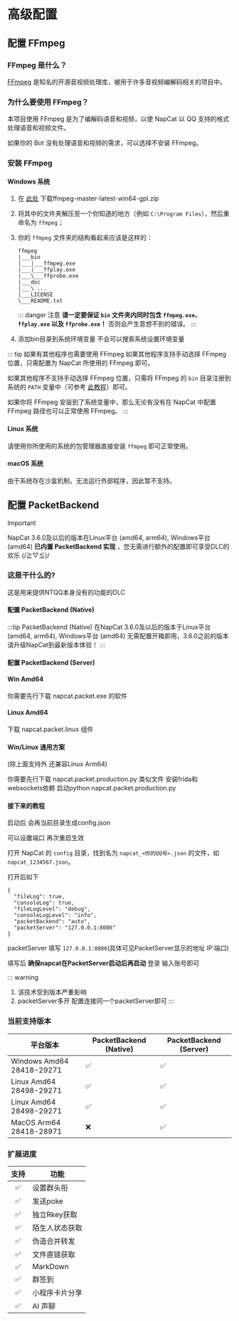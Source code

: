 # 高级配置

## 配置 FFmpeg

### FFmpeg 是什么？

[FFmpeg](https://ffmpeg.org/) 是知名的开源音视频处理库，被用于许多音视频编解码相关的项目中。

### 为什么要使用 FFmpeg？

本项目使用 FFmpeg 是为了编解码语音和视频，以使 NapCat 以 QQ 支持的格式处理语音和视频文件。

如果你的 Bot 没有处理语音和视频的需求，可以选择不安装 FFmpeg。

### 安装 FFmpeg

#### Windows 系统

1. 在 [此处](https://github.com/BtbN/FFmpeg-Builds/releases) 下载ffmpeg-master-latest-win64-gpl.zip
2. 将其中的文件夹解压至一个你知道的地方（例如 `C:\Program Files`），然后重命名为 `ffmpeg`；
3. 你的 `ffmpeg` 文件夹的结构看起来应该是这样的：

    ``` text
    ffmpeg
    |___bin
    |___|___ffmpeg.exe
    |___|___ffplay.exe
    |___\___ffprobe.exe
    |___doc
    |___\ ...
    |___LICENSE
    \___README.txt
    ```

    ::: danger 注意
    **请一定要保证 `bin` 文件夹内同时包含 `ffmpeg.exe`、`ffplay.exe` 以及 `ffprobe.exe`！** 否则会产生意想不到的错误。
    :::
4. 添加bin目录到系统环境变量 不会可以搜索系统设置环境变量

::: tip 如果有其他程序也需要使用 FFmpeg
如果其他程序支持手动选择 FFmpeg 位置，只需配置为 NapCat 所使用的 FFmpeg 即可。

如果其他程序不支持手动选择 FFmpeg 位置，只需将 FFmpeg 的 `bin` 目录注册到系统的 `PATH` 变量中（可参考 [此教程](https://zhuanlan.zhihu.com/p/595750538#:~:text=Step%203%3A%20%E7%8E%AF%E5%A2%83%E5%8F%98%E9%87%8F%20Path%20%E7%9A%84%E6%B7%BB%E5%8A%A0)）即可。

如果你将 FFmpeg 安装到了系统变量中，那么无论有没有在 NapCat 中配置 FFmpeg 路径也可以正常使用 FFmpeg。
:::

#### Linux 系统

请使用你所使用的系统的包管理器直接安装 `ffmpeg` 即可正常使用。

#### macOS 系统

由于系统存在沙盒机制，无法运行外部程序，因此暂不支持。

## 配置 PacketBackend

> [!IMPORTANT]
> NapCat 3.6.0及以后的版本在Linux平台 (amd64, arm64), Windows平台 (amd64) **已内置 PacketBackend 实现**
> ，您无需进行额外的配置即可享受DLC的欢乐 (/≧▽≦)/


### 这是干什么的?

这是用来提供NTQQ本身没有的功能的DLC

#### 配置 PacketBackend (Native)

:::tip
PacketBackend (Native) 在NapCat 3.6.0及以后的版本于Linux平台 (amd64, arm64), Windows平台 (amd64) 无需配置开箱即用，3.6.0之前的版本请升级NapCat到最新版本体验！
:::

#### 配置 PacketBackend (Server)

#### Win Amd64

你需要先行下载 napcat.packet.exe 的软件

#### Linux Amd64

下载 napcat.packet.linux 组件

#### Win/Linux 通用方案

(除上面支持外 还兼容Linux Arm64)

你需要先行下载 napcat.packet.production.py 类似文件
安装frida和websockets依赖 启动python napcat.packet.production.py

#### 接下来的教程

启动后 会再当前目录生成config.json

可以设置端口 再次重启生效

打开 NapCat 的 `config` 目录，找到名为 `napcat_<你的QQ号>.json` 的文件，如 `napcat_1234567.json`。

打开后如下

```json5
{
  "fileLog": true,
  "consoleLog": true,
  "fileLogLevel": "debug",
  "consoleLogLevel": "info",
  "packetBackend": "auto", 
  "packetServer": "127.0.0.1:8086"
}
```

packetServer 填写 `127.0.0.1:8086`(具体可见PacketServer显示的地址 IP:端口)

填写后 **确保napcat在PacketServer启动后再启动** 登录 输入账号即可

::: warning
1. 该技术受到版本严重影响
2. packetServer多开 配置连接同一个packetServer即可
:::

### 当前支持版本

| 平台版本                      | PacketBackend (Native) | PacketBackend (Server) |
|---------------------------|------------------------|------------------------|
| Windows Amd64 28418-29271 | ✅                      | ✅                      |
| Linux   Amd64 28498-29271 | ✅                      | ✅                      |
| Linux   Amd64 28498-29271 | ✅                      | ✅                      |
| MacOS   Arm64 28418-28971 | ❌                      | ✅                      |


### 扩展进度

| 支持 | 功能       |
|:--:|----------|
| ✅  | 设置群头衔    |
| ✅  | 发送poke   |
| ✅  | 独立Rkey获取 |
| ✅  | 陌生人状态获取  |
| ✅  | 伪造合并转发   |
| ✅  | 文件直链获取   |
| ✅  | MarkDown |
| ✅  | 群签到      |
| ✅  | 小程序卡片分享  |
| ✅  | AI 声聊    |
